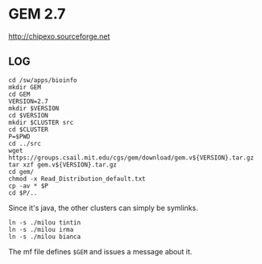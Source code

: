 GEM 2.7
========

<http://chipexo.sourceforge.net>

LOG
---

    cd /sw/apps/bioinfo
    mkdir GEM
    cd GEM
    VERSION=2.7
    mkdir $VERSION
    cd $VERSION
    mkdir $CLUSTER src
    cd $CLUSTER
    P=$PWD
    cd ../src
    wget https://groups.csail.mit.edu/cgs/gem/download/gem.v${VERSION}.tar.gz
    tar xzf gem.v${VERSION}.tar.gz 
    cd gem/
    chmod -x Read_Distribution_default.txt 
    cp -av * $P
    cd $P/..

Since it's java, the other clusters can simply be symlinks.

    ln -s ./milou tintin
    ln -s ./milou irma
    ln -s ./milou bianca

The mf file defines `$GEM` and issues a message about it.

